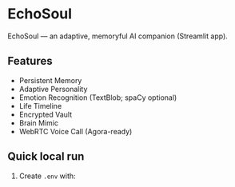 # EchoSoul

EchoSoul — an adaptive, memoryful AI companion (Streamlit app).

## Features
- Persistent Memory
- Adaptive Personality
- Emotion Recognition (TextBlob; spaCy optional)
- Life Timeline
- Encrypted Vault
- Brain Mimic
- WebRTC Voice Call (Agora-ready)

## Quick local run
1. Create `.env` with:

